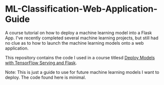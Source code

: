 # ML-Classification-Web-Application-Guide

A course tutorial on how to deploy a machine learning model into a Flask App. I've recently completed several machine learning projects, but still had no clue as to how to launch the machine learning models onto a web application. 

This repository contains the code I used in a course titlesd [Deploy Models with TensorFlow Serving and Flask](https://www.coursera.org/learn/deploy-models-tensorflow-serving-flask/home/welcome). 

Note: This is just a guide to use for future machine learning models I want to deploy. The code found here is minimal.
